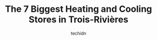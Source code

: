 ---
layout: ampstory
image: https://i0.wp.com/www.auto.or.id/wp-content/uploads/2023/06/bc3a9langer-rc3a9frigeration-0-trois-rivic3a8res-1686326456.jpeg?resize=640,853
author: techidn
featured: false
description: Trois-Rivières, Quebec, Canada is a haven for Heating and Cooling enthusiasts, boasting an impressive array of 7 top-notch establishments. Whether youre a seasoned connoisseur or simply cu
title: The 7 Biggest Heating and Cooling Stores in Trois-Rivières
cover:
   title: The 7 Biggest Heating and Cooling Stores in Trois-Rivières
   subtitle: AUTO.OR.ID
   background: https://www.auto.or.id/wp-content/uploads/2023/06/bc3a9langer-rc3a9frigeration-0-trois-rivic3a8res-1686326456.jpeg

pages: 
 - layout: thirds
   top: <h1>#1 Climatisation Express inc</h1>
   bottom: "<p>Excellent service!</p>"
   background: https://www.auto.or.id/wp-content/uploads/2023/06/bc3a9langer-rc3a9frigeration-1-trois-rivic3a8res-1686326458.jpeg
   backgroundblur: true
 - layout: thirds
   top: <h1>#2 Chartray Réfrigération Inc</h1>
   bottom: "<p>170 Rue Vachon, Trois-Rivières, QC G8T 1Z7, Canada</p>"
   background: https://www.auto.or.id/wp-content/uploads/2023/06/bc3a9langer-rc3a9frigeration-2-trois-rivic3a8res-1686326459.jpeg
   cta:
      link: https://www.auto.or.id/the-7-biggest-heating-and-cooling-stores-in-trois-rivieres/
      text: The 7 Biggest Heating and Cooling Stores in Trois-Rivières
 - layout: thirds
   top: <h1>#3 Échangeur dair Élite</h1>
   bottom: "<p>1063 Bd Thibeau, Trois-Rivières, QC G8T 7B3, Canada</p>"
   background: https://images.unsplash.com/photo-1617814065893-00757125efab?ixlib=rb-4.0.3&ixid=MnwxMjA3fDB8MHxwaG90by1wYWdlfHx8fGVufDB8fHx8&auto=format&fit=crop&w=640&h=853&q=80
   cta:
      link: https://www.auto.or.id/the-7-biggest-heating-and-cooling-stores-in-trois-rivieres/
      text: The 7 Biggest Heating and Cooling Stores in Trois-Rivières
 - layout: thirds
   top: <h1>#4 Climatisation Trois-Rivières</h1>
   bottom: "<p>5470 Bd des Forges, Trois-Rivières, QC G8Y 1X6, Canada</p>"
   background: https://images.unsplash.com/photo-1653047256226-5abbfa82f1d7?ixlib=rb-4.0.3&ixid=MnwxMjA3fDB8MHxwaG90by1wYWdlfHx8fGVufDB8fHx8&auto=format&fit=crop&w=640&h=853&q=80
   cta:
      link: https://www.auto.or.id/the-7-biggest-heating-and-cooling-stores-in-trois-rivieres/
      text: The 7 Biggest Heating and Cooling Stores in Trois-Rivières
 - layout: thirds
   top: <h1>#5 Lajoie CVAC</h1>
   bottom: "<p>7100 Bd des Forges, Trois-Rivières, QC G8Y 1Y7, Canada</p>"
   background: https://images.unsplash.com/photo-1533416784636-2b0ccfea6b97?ixlib=rb-4.0.3&ixid=MnwxMjA3fDB8MHxwaG90by1wYWdlfHx8fGVufDB8fHx8&auto=format&fit=crop&w=640&h=853&q=80
   cta:
      link: https://www.auto.or.id/the-7-biggest-heating-and-cooling-stores-in-trois-rivieres/
      text: The 7 Biggest Heating and Cooling Stores in Trois-Rivières
 - layout: thirds
   top: <h1>#6 JDS Multiservice</h1>
   bottom: "<p>3685 Rue St Joseph, Trois-Rivières, QC G8Z 4J4, Canada</p>"
   background: https://images.unsplash.com/photo-1628188687881-0a34984b3531?ixlib=rb-4.0.3&ixid=MnwxMjA3fDB8MHxwaG90by1wYWdlfHx8fGVufDB8fHx8&auto=format&fit=crop&w=640&h=853&q=80
   cta:
      link: https://www.auto.or.id/the-7-biggest-heating-and-cooling-stores-in-trois-rivieres/
      text: The 7 Biggest Heating and Cooling Stores in Trois-Rivières
 - layout: thirds
   top: <h1>#7 Sanitair Ventilation - Nettoyage de conduits</h1>
   bottom: "<p>174 Rue Jacques Ferron, Trois-Rivières, QC G9B 1N8, Canada</p>"
   background: https://images.unsplash.com/photo-1578659242540-6f036471ca61?ixlib=rb-4.0.3&ixid=MnwxMjA3fDB8MHxwaG90by1wYWdlfHx8fGVufDB8fHx8&auto=format&fit=crop&w=640&h=853&q=80
   cta:
      link: https://www.auto.or.id/the-7-biggest-heating-and-cooling-stores-in-trois-rivieres/
      text: The 7 Biggest Heating and Cooling Stores in Trois-Rivières
 - layout: thirds
   middle: Continue reading...
   background: https://images.unsplash.com/photo-1542362567-b07e54358753?ixlib=rb-4.0.3&ixid=MnwxMjA3fDB8MHxwaG90by1wYWdlfHx8fGVufDB8fHx8&auto=format&fit=crop&w=640&h=853&q=80
   cta:
      link: https://www.auto.or.id/the-7-biggest-heating-and-cooling-stores-in-trois-rivieres/
      text: The 7 Biggest Heating and Cooling Stores in Trois-Rivières

---